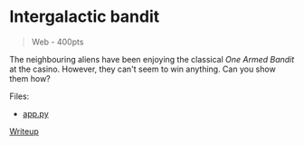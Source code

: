 # Intergalactic bandit

> Web - 400pts

The neighbouring aliens have been enjoying the classical *One Armed Bandit* at the casino.
However, they can't seem to win anything. Can you show them how?

Files:

- [app.py](src/app.py)

[Writeup](writeup/README.md)
